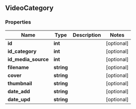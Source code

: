 ## VideoCategory

### Properties
Name | Type | Description | Notes
------------ | ------------- | ------------- | -------------
**id** | **int** |  | [optional] 
**id_category** | **int** |  | [optional] 
**id_media_source** | **int** |  | [optional] 
**filename** | **string** |  | [optional] 
**cover** | **string** |  | [optional] 
**thumbnail** | **string** |  | [optional] 
**date_add** | **string** |  | [optional] 
**date_upd** | **string** |  | [optional] 


